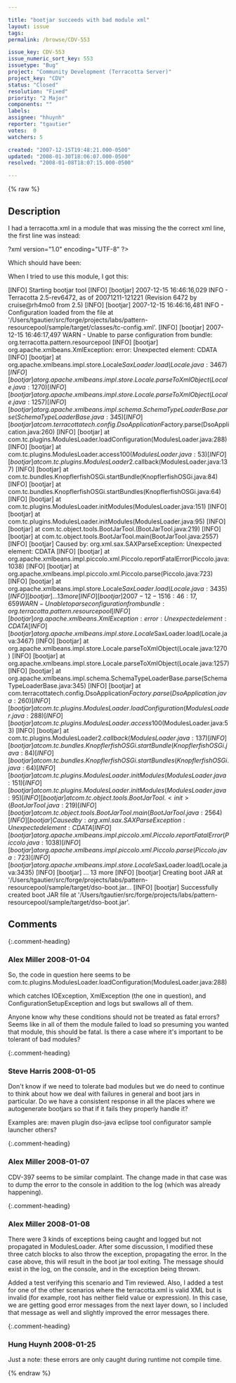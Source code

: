```yaml
---

title: "bootjar succeeds with bad module xml"
layout: issue
tags: 
permalink: /browse/CDV-553

issue_key: CDV-553
issue_numeric_sort_key: 553
issuetype: "Bug"
project: "Community Development (Terracotta Server)"
project_key: "CDV"
status: "Closed"
resolution: "Fixed"
priority: "2 Major"
components: ""
labels: 
assignee: "hhuynh"
reporter: "tgautier"
votes:  0
watchers: 5

created: "2007-12-15T19:48:21.000-0500"
updated: "2008-01-30T18:06:07.000-0500"
resolved: "2008-01-08T18:07:15.000-0500"

---
```




{% raw %}



## Description

<div markdown="1" class="description">

I had a terracotta.xml in a module that was missing the the correct xml line, the first line was instead:

?xml version="1.0" encoding="UTF-8" ?>

Which should have been:
<?xml version="1.0" encoding="UTF-8" ?>

When I tried to use this module, I got this:

[INFO] Starting bootjar tool
[INFO] [bootjar] 2007-12-15 16:46:16,029 INFO - Terracotta 2.5-rev6472, as of 20071211-121221 (Revision 6472 by cruise@rh4mo0 from 2.5)
[INFO] [bootjar] 2007-12-15 16:46:16,481 INFO - Configuration loaded from the file at '/Users/tgautier/src/forge/projects/labs/pattern-resourcepool/sample/target/classes/tc-config.xml'.
[INFO] [bootjar] 2007-12-15 16:46:17,497 WARN - Unable to parse configuration from bundle: org.terracotta.pattern.resourcepool
[INFO] [bootjar] org.apache.xmlbeans.XmlException: error: Unexpected element: CDATA
[INFO] [bootjar] 	at org.apache.xmlbeans.impl.store.Locale$SaxLoader.load(Locale.java:3467)
[INFO] [bootjar] 	at org.apache.xmlbeans.impl.store.Locale.parseToXmlObject(Locale.java:1270)
[INFO] [bootjar] 	at org.apache.xmlbeans.impl.store.Locale.parseToXmlObject(Locale.java:1257)
[INFO] [bootjar] 	at org.apache.xmlbeans.impl.schema.SchemaTypeLoaderBase.parse(SchemaTypeLoaderBase.java:345)
[INFO] [bootjar] 	at com.terracottatech.config.DsoApplication$Factory.parse(DsoApplication.java:260)
[INFO] [bootjar] 	at com.tc.plugins.ModulesLoader.loadConfiguration(ModulesLoader.java:288)
[INFO] [bootjar] 	at com.tc.plugins.ModulesLoader.access$100(ModulesLoader.java:53)
[INFO] [bootjar] 	at com.tc.plugins.ModulesLoader$2.callback(ModulesLoader.java:137)
[INFO] [bootjar] 	at com.tc.bundles.KnopflerfishOSGi.startBundle(KnopflerfishOSGi.java:84)
[INFO] [bootjar] 	at com.tc.bundles.KnopflerfishOSGi.startBundles(KnopflerfishOSGi.java:64)
[INFO] [bootjar] 	at com.tc.plugins.ModulesLoader.initModules(ModulesLoader.java:151)
[INFO] [bootjar] 	at com.tc.plugins.ModulesLoader.initModules(ModulesLoader.java:95)
[INFO] [bootjar] 	at com.tc.object.tools.BootJarTool.<init>(BootJarTool.java:219)
[INFO] [bootjar] 	at com.tc.object.tools.BootJarTool.main(BootJarTool.java:2557)
[INFO] [bootjar] Caused by: org.xml.sax.SAXParseException: Unexpected element: CDATA
[INFO] [bootjar] 	at org.apache.xmlbeans.impl.piccolo.xml.Piccolo.reportFatalError(Piccolo.java:1038)
[INFO] [bootjar] 	at org.apache.xmlbeans.impl.piccolo.xml.Piccolo.parse(Piccolo.java:723)
[INFO] [bootjar] 	at org.apache.xmlbeans.impl.store.Locale$SaxLoader.load(Locale.java:3435)
[INFO] [bootjar] 	... 13 more
[INFO] [bootjar] 2007-12-15 16:46:17,659 WARN - Unable to parse configuration from bundle: org.terracotta.pattern.resourcepool
[INFO] [bootjar] org.apache.xmlbeans.XmlException: error: Unexpected element: CDATA
[INFO] [bootjar] 	at org.apache.xmlbeans.impl.store.Locale$SaxLoader.load(Locale.java:3467)
[INFO] [bootjar] 	at org.apache.xmlbeans.impl.store.Locale.parseToXmlObject(Locale.java:1270)
[INFO] [bootjar] 	at org.apache.xmlbeans.impl.store.Locale.parseToXmlObject(Locale.java:1257)
[INFO] [bootjar] 	at org.apache.xmlbeans.impl.schema.SchemaTypeLoaderBase.parse(SchemaTypeLoaderBase.java:345)
[INFO] [bootjar] 	at com.terracottatech.config.DsoApplication$Factory.parse(DsoApplication.java:260)
[INFO] [bootjar] 	at com.tc.plugins.ModulesLoader.loadConfiguration(ModulesLoader.java:288)
[INFO] [bootjar] 	at com.tc.plugins.ModulesLoader.access$100(ModulesLoader.java:53)
[INFO] [bootjar] 	at com.tc.plugins.ModulesLoader$2.callback(ModulesLoader.java:137)
[INFO] [bootjar] 	at com.tc.bundles.KnopflerfishOSGi.startBundle(KnopflerfishOSGi.java:84)
[INFO] [bootjar] 	at com.tc.bundles.KnopflerfishOSGi.startBundles(KnopflerfishOSGi.java:64)
[INFO] [bootjar] 	at com.tc.plugins.ModulesLoader.initModules(ModulesLoader.java:151)
[INFO] [bootjar] 	at com.tc.plugins.ModulesLoader.initModules(ModulesLoader.java:95)
[INFO] [bootjar] 	at com.tc.object.tools.BootJarTool.<init>(BootJarTool.java:219)
[INFO] [bootjar] 	at com.tc.object.tools.BootJarTool.main(BootJarTool.java:2564)
[INFO] [bootjar] Caused by: org.xml.sax.SAXParseException: Unexpected element: CDATA
[INFO] [bootjar] 	at org.apache.xmlbeans.impl.piccolo.xml.Piccolo.reportFatalError(Piccolo.java:1038)
[INFO] [bootjar] 	at org.apache.xmlbeans.impl.piccolo.xml.Piccolo.parse(Piccolo.java:723)
[INFO] [bootjar] 	at org.apache.xmlbeans.impl.store.Locale$SaxLoader.load(Locale.java:3435)
[INFO] [bootjar] 	... 13 more
[INFO] [bootjar] Creating boot JAR at '/Users/tgautier/src/forge/projects/labs/pattern-resourcepool/sample/target/dso-boot.jar...
[INFO] [bootjar] Successfully created boot JAR file at '/Users/tgautier/src/forge/projects/labs/pattern-resourcepool/sample/target/dso-boot.jar'.



</div>

## Comments


{:.comment-heading}
### **Alex Miller** <span class="date">2008-01-04</span>

<div markdown="1" class="comment">

So, the code in question here seems to be 
  com.tc.plugins.ModulesLoader.loadConfiguration(ModulesLoader.java:288) 

which catches IOException, XmlException (the one in question), and ConfigurationSetupException and logs but swallows all of them.

Anyone know why these conditions should not be treated as fatal errors?  Seems like in all of them the module failed to load so presuming you wanted that module, this should be fatal.  Is there a case where it's important to be tolerant of bad modules?



</div>


{:.comment-heading}
### **Steve Harris** <span class="date">2008-01-05</span>

<div markdown="1" class="comment">

Don't know if we need to tolerate bad modules but we do need to continue to think about how we deal with failures in general and boot jars in particular. Do we have a consistent response in all the places where we autogenerate bootjars so that if it fails they properly handle it?

Examples are:
maven plugin
dso-java
eclipse tool
configurator
sample launcher
others?

</div>


{:.comment-heading}
### **Alex Miller** <span class="date">2008-01-07</span>

<div markdown="1" class="comment">

CDV-397 seems to be similar complaint.  The change made in that case was to dump the error to the console in addition to the log (which was already happening).  

</div>


{:.comment-heading}
### **Alex Miller** <span class="date">2008-01-08</span>

<div markdown="1" class="comment">

There were 3 kinds of exceptions being caught and logged but not propagated in ModulesLoader.  After some discussion, I modified these three catch blocks to also throw the exception, propagating the error.  In the case above, this will result in the boot jar tool exiting.  The message should exist in the log, on the console, and in the exception being thrown.  

Added a test verifying this scenario and Tim reviewed.  Also, I added a test for one of the other scenarios where the terracotta.xml is valid XML but is invalid (for example, root has neither field value or expression).  In this case, we are getting good error messages from the next layer down, so I included that message as well and slightly improved the error messages there.

</div>


{:.comment-heading}
### **Hung Huynh** <span class="date">2008-01-25</span>

<div markdown="1" class="comment">

Just a note: these errors are only caught during runtime not compile time.

</div>



{% endraw %}
